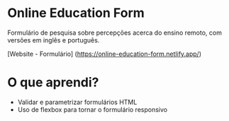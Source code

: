 # Online Education Form

Formulário de pesquisa sobre percepções acerca do ensino remoto, com versões em inglês e português. 

[Website - Formulário] (https://online-education-form.netlify.app/)

# O que aprendi?

- Validar e parametrizar formulários HTML
- Uso de flexbox para tornar o formulário responsivo
